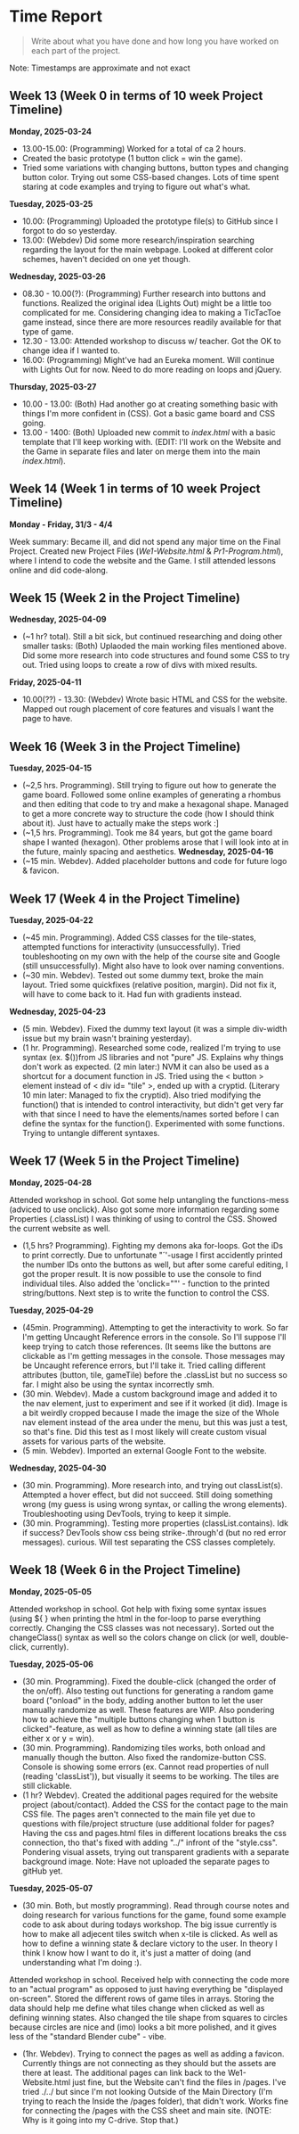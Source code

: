 # Time Report

> Write about what you have done and how long you have worked on each part of the project.

Note: Timestamps are approximate and not exact

## Week 13 (Week 0 in terms of 10 week Project Timeline)
**Monday, 2025-03-24**
  - 13.00-15.00: (Programming) Worked for a total of ca 2 hours.
  - Created the basic prototype (1 button click = win the game).
  - Tried some variations with changing buttons, button types and changing button color. Trying out some CSS-based changes. Lots of time spent staring at code examples and trying to figure out what's what.
    
**Tuesday, 2025-03-25**
  - 10.00: (Programming) Uploaded the prototype file(s) to GitHub since I forgot to do so yesterday.
  - 13.00: (Webdev) Did some more research/inspiration searching regarding the layout for the main webpage. Looked at different color schemes, haven't decided on one yet though.

  **Wednesday, 2025-03-26**
  - 08.30 - 10.00(?): (Programming) Further research into buttons and functions. Realized the original idea (Lights Out) might be a little too complicated for me. Considering changing idea to making a TicTacToe game instead, since there are more resources readily 
  available for that type of game.
  - 12.30 - 13.00: Attended workshop to discuss w/ teacher. Got the OK to change idea if I wanted to.
  - 16.00: (Programming) Might've had an Eureka moment. Will continue with Lights Out for now. Need to do more reading on loops and jQuery.

  **Thursday, 2025-03-27**
  - 10.00 - 13.00: (Both) Had another go at creating something basic with things I'm more confident in (CSS). Got a basic game board and CSS going.
  - 13.00 - 1400: (Both) Uploaded new commit to *index.html* with a basic template that I'll keep working with. (EDIT: I'll work on the Website and the Game in separate files and later on merge them into the main *index.html*).
  
## Week 14 (Week 1 in terms of 10 week Project Timeline)
**Monday - Friday, 31/3 - 4/4**

Week summary: Became ill, and did not spend any major time on the Final Project. Created new Project Files (*We1-Website.html* & *Pr1-Program.html*), where I intend to code the website and the Game. I still attended lessons online and did code-along. 

## Week 15 (Week 2 in the Project Timeline)
**Wednesday, 2025-04-09**
- (~1 hr? total). Still a bit sick, but continued researching and doing other smaller tasks: (Both) Uplaoded the main working files mentioned above. Did some more research into code structures and found some CSS to try out. Tried using loops to create a row of divs with mixed results.

**Friday, 2025-04-11**
- 10.00(??) - 13.30: (Webdev) Wrote basic HTML and CSS for the website. Mapped out rough placement of core features and visuals I want the page to have.

## Week 16 (Week 3 in the Project Timeline)
**Tuesday, 2025-04-15**
- (~2,5 hrs. Programming). Still trying to figure out how to generate the game board. Followed some online examples of generating a rhombus and then editing that code to try and make a hexagonal shape. Managed to get a more concrete way to structure the code (how I should think about it). Just have to actually make the steps work :]
- (~1,5 hrs. Programming). Took me 84 years, but got the game board shape I wanted (hexagon). Other problems arose that I will look into at in the future, mainly spacing and aesthetics.
**Wednesday, 2025-04-16**
- (~15 min. Webdev). Added placeholder buttons and code for future logo & favicon.
  
## Week 17 (Week 4 in the Project Timeline)
**Tuesday, 2025-04-22**
- (~45 min. Programming). Added CSS classes for the tile-states, attempted functions for interactivity (unsuccessfully). Tried toubleshooting on my own with the help of the course site and Google (still unsuccessfully). Might also have to look over naming conventions.
- (~30 min. Webdev). Tested out some dummy text, broke the main layout. Tried some quickfixes (relative position, margin). Did not fix it, will have to come back to it. Had fun with gradients instead.
  
**Wednesday, 2025-04-23**
- (5 min. Webdev). Fixed the dummy text layout (it was a simple div-width issue but my brain wasn't braining yesterday).
- (1 hr. Programming). Researched some code, realized I'm trying to use syntax (ex. $())from JS libraries and not "pure" JS. Explains why things don't work as expected. (2 min later:) NVM it can also be used as a shortcut for a document function in JS.
 Tried using the < button > element instead of < div id= "tile" >, ended up with a cryptid. (Literary 10 min later: Managed to fix the cryptid). Also tried modifying the function() that is intended to control interactivity, but didn't get very far with that since 
 I need to have the elements/names sorted before I can define the syntax for the function(). Experimented with some functions. Trying to untangle different syntaxes.

## Week 17 (Week 5 in the Project Timeline)
**Monday, 2025-04-28**

 Attended workshop in school. Got some help untangling the functions-mess (adviced to use onclick). Also got some more information regarding some Properties (.classList) I was thinking of using to control the CSS. Showed the current website as well. 
- (1,5 hrs? Programming). Fighting my demons aka for-loops. Got the iDs to print correctly. Due to unfortunate "´'-usage I first accidently printed the number IDs onto the buttons as well, but after some careful editing, I got the proper result. It is now possible to use the console to find individual tiles. Also added the 'onclick=""' - function to the printed string/buttons. Next step is to write the function to control the CSS.

**Tuesday, 2025-04-29**
- (45min. Programming). Attempting to get the interactivity to work. So far I'm getting Uncaught Reference errors in the console. So I'll suppose I'll keep trying to catch those references. (It seems like the buttons are clickable as I'm getting messages in the console. Those messages may be Uncaught reference errors, but I'll take it. Tried calling different attributes (button, tile, gameTile) before the .classList but no success so far. I might also be using the syntax incorrectly smh.
- (30 min. Webdev). Made a custom background image and added it to the nav element, just to experiment and see if it worked (it did). Image is a bit weirdly cropped because I made the image the size of the Whole nav element instead of the area under the menu, but this was just a test, so that's fine. Did this test as I most likely will create custom visual assets for various parts of the website.
- (5 min. Webdev). Imported an external Google Font to the website.

**Wednesday, 2025-04-30**
- (30 min. Programming). More research into, and trying out classList(s). Attempted a hover effect, but did not succeed. Still doing something wrong (my guess is using wrong syntax, or calling the wrong elements). Troubleshooting using DevTools, trying to keep it simple.
- (30 min. Programming). Testing more properties (classList.contains). Idk if success? DevTools show css being strike-.through'd (but no red error messages). curious. Will test separating the CSS classes completely.

## Week 18 (Week 6 in the Project Timeline)
**Monday, 2025-05-05**

Attended workshop in school. Got help with fixing some syntax issues (using ${ } when printing the html in the for-loop to parse everything correctly. Changing the CSS classes was not necessary). Sorted out the changeClass() syntax as well so the colors change on click (or well, double-click, currently).

**Tuesday, 2025-05-06**
- (30 min. Programming). Fixed the double-click (changed the order of the on/off). Also testing out functions for generating a random game board ("onload" in the body, adding another button to let the user manually randomize as well. These features are WIP. Also pondering how to achieve the "multiple buttons changing when 1 button is clicked"-feature, as well as how to define a winning state (all tiles are either x or y = win).
- (30 min. Programming). Randomizing tiles works, both onload and manually though the button. Also fixed the randomize-button CSS. Console is showing some errors (ex.  Cannot read properties of null (reading 'classList')), but visually it seems to be working. The tiles are still clickable.
- (1 hr? Webdev). Created the additional pages required for the website project (about/contact). Added the CSS for the contact page to the main CSS file. The pages aren't connected to the main file yet due to questions with file/project structure (use additional folder for pages? Having the css and pages.html files in different locations breaks the css connection, tho that's fixed with adding "../" infront of the "style.css". Pondering visual assets, trying out transparent gradients with a separate background image.
Note: Have not uploaded the separate pages to gitHub yet.

**Tuesday, 2025-05-07**
- (30 min. Both, but mostly programming). Read through course notes and doing research for various functions for the game, found some example code to ask about during todays workshop. The big issue currently is how to make all adjecent tiles switch when x-tile is clicked. As well as how to define a winning state & declare victory to the user. In theory I think I know how I want to do it, it's just a matter of doing (and understanding what I'm doing :).
  
Attended workshop in school. Received help with connecting the code more to an "actual program" as opposed to just having everything be "displayed on-screen". Stored the different rows of game tiles in arrays. Storing the data should help me define what tiles change when clicked as well as defining winning states. Also changed the tile shape from squares to circles because circles are nice and (imo) looks a bit more polished, and it gives less of the "standard Blender cube" - vibe.

- (1hr. Webdev). Trying to connect the pages as well as adding a favicon. Currently things are not connecting as they should but the assets are there at least. The additional pages can link back to the We1-Website.html just fine, but the Website can't find the files in /pages. I've tried ./../ but since I'm not looking Outside of the Main Directory (I'm trying to reach the Inside the /pages folder), that didn't work. Works fine for connecting the /pages with the CSS sheet and main site. (NOTE: Why is it going into my C-drive. Stop that.)

